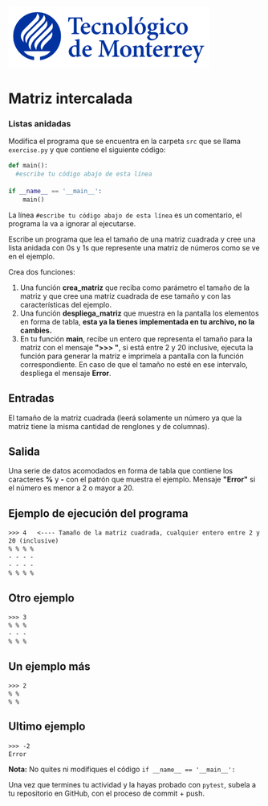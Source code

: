 ![Tec de Monterrey](../../images/logotecmty.png)
# Matriz intercalada
### Listas anidadas

Modifica el programa que se encuentra en la carpeta `src` que se llama `exercise.py` y que contiene el siguiente código:

```python
def main():
  #escribe tu código abajo de esta línea

if __name__ == '__main__':
    main()
```

La línea `#escribe tu código abajo de esta línea` es un comentario, el programa la va a ignorar al ejecutarse.

Escribe un programa que lea el tamaño de una matriz cuadrada y cree una lista anidada con 0s y 1s que represente una matriz de números como se ve en el ejemplo.  

Crea dos funciones:  

1) Una función **crea_matriz** que reciba como parámetro el tamaño de la matriz y que cree una matriz cuadrada de ese tamaño y con las características del ejemplo.  
2) Una función **despliega_matriz** que muestra en la pantalla los elementos en forma de tabla, **esta ya la tienes implementada en tu archivo, no la cambies.**
3) En tu función **main**, recibe un entero que representa el tamaño para la matriz con el mensaje **">>> "**, si está entre 2 y 20 inclusive, ejecuta la función para generar la matriz e imprimela a pantalla con la función correspondiente. En caso de que el tamaño no esté en ese intervalo, despliega el mensaje **Error**.

## Entradas
El tamaño de la matriz cuadrada (leerá solamente un número ya que la matriz tiene la misma cantidad de renglones y de columnas).

## Salida  
Una serie de datos acomodados en forma de tabla que contiene los caracteres **%** y **-** con el patrón que muestra el ejemplo. Mensaje **"Error"** si el número es menor a 2 o mayor a 20.

## Ejemplo de ejecución del programa
```
>>> 4   <---- Tamaño de la matriz cuadrada, cualquier entero entre 2 y 20 (inclusive)
% % % %
- - - -
- - - -
% % % %

```
## Otro ejemplo
```
>>> 3
% % %
- - -
% % %
```
## Un ejemplo más
```
>>> 2
% %
% %
```
## Ultimo ejemplo
```
>>> -2
Error
```

**Nota:** No quites ni modifiques el código `if __name__ == '__main__':` 

Una vez que termines tu actividad y la hayas probado con `pytest`, subela a tu repositorio en GitHub, con el proceso de commit + push.
